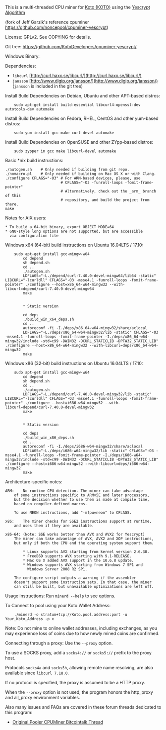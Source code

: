 This is a multi-threaded CPU miner for [Koto (KOTO)](https://ko-to.org) using the [Yescrypt Algorithm](http://www.openwall.com/presentations/BSidesLjubljana2017-Yescrypt-Large-scale-Password-Hashing/BSidesLjubljana2017-Yescrypt-Large-scale-Password-Hashing.pdf)

(fork of Jeff Garzik's reference cpuminer https://github.com/noncepool/cpuminer-yescrypt)

License: GPLv2.  See COPYING for details.

Git tree:   https://github.com/KotoDevelopers/cpuminer-yescrypt/

Windows Binary:

Dependencies:
- `libcurl`			[http://curl.haxx.se/libcurl/](http://curl.haxx.se/libcurl/)
- `jansson`			[http://www.digip.org/jansson/](http://www.digip.org/jansson/) (`jansson` is included in the git tree)

Install Build Dependencies on Debian, Ubuntu and other APT-based distros:
```
    sudo apt-get install build-essential libcurl4-openssl-dev autotools-dev automake
```

Install Build Dependencies on Fedora, RHEL, CentOS and other yum-based distros:
```
    sudo yum install gcc make curl-devel automake
```

Install Build Dependencies on OpenSUSE and other ZYpp-based distros:
```
    sudo zypper in gcc make libcurl-devel automake
```

Basic *nix build instructions:
```
./autogen.sh    # Only needed if building from git repo.
./nomacro.pl    # Only needed if building on Mac OS X or with Clang.
./configure CFLAGS="-O3" # For ARM-based devices, please, use
                         # CFLAGS="-O3 -funroll-loops -fomit-frame-pointer"
                         # Alternatively, check out the _arm_ branch of this
                         # repository, and build the project from there.
make
```

Notes for AIX users:

	* To build a 64-bit binary, export OBJECT_MODE=64
	* GNU-style long options are not supported, but are accessible
	  via configuration file


Windows x64 (64-bit) build instructions on Ubuntu 16.04LTS / 17.10:
```
	sudo apt-get install gcc-mingw-w64
        cd depend
        sh depend.sh
        cd ..
        ./autogen.sh
        LDFLAGS="-L./depend/curl-7.40.0-devel-mingw64/lib64 -static" LIBCURL="-lcurldll" CFLAGS="-O3 -msse4.1 -funroll-loops -fomit-frame-pointer" ./configure --host=x86_64-w64-mingw32 --with-libcurl=depend/curl-7.40.0-devel-mingw64
        make


        * Static version

        cd deps
        ./build_win_x64_deps.sh
        cd ..
        autoreconf -fi -I./deps/x86_64-w64-mingw32/share/aclocal
        LDFLAGS="-L./deps/x86_64-w64-mingw32/lib -static" CFLAGS="-O3 -msse4.1 -funroll-loops -fomit-frame-pointer -I./deps/x86_64-w64-mingw32/include -std=c99 -DWIN32 -DCURL_STATICLIB -DPTW32_STATIC_LIB" ./configure --host=x86_64-w64-mingw32 --with-libcurl=deps/x86_64-w64-mingw32
        make
```

Windows x86 (32-bit) build instructions on Ubuntu 16.04LTS / 17.10:
```
	sudo apt-get install gcc-mingw-w64
        cd depend
        sh depend.sh
        cd ..
        ./autogen.sh
        LDFLAGS="-L./depend/curl-7.40.0-devel-mingw32/lib -static" LIBCURL="-lcurldll" CFLAGS="-O3 -msse4.1 -funroll-loops -fomit-frame-pointer" ./configure --host=i686-w64-mingw32 --with-libcurl=depend/curl-7.40.0-devel-mingw32
        make


        * Static version

        cd deps
        ./build_win_x86_deps.sh
        cd ..
        autoreconf -fi -I./deps/i686-w64-mingw32/share/aclocal
        LDFLAGS="-L./deps/i686-w64-mingw32/lib -static" CFLAGS="-O3 -msse4.1 -funroll-loops -fomit-frame-pointer -I./deps/i686-w64-mingw32/include -std=c99 -DWIN32 -DCURL_STATICLIB -DPTW32_STATIC_LIB" ./configure --host=i686-w64-mingw32 --with-libcurl=deps/i686-w64-mingw32
        make
```

Architecture-specific notes:

	ARM:	No runtime CPU detection. The miner can take advantage
		of some instructions specific to ARMv5E and later processors,
		but the decision whether to use them is made at compile time,
		based on compiler-defined macros.

		To use NEON instructions, add "-mfpu=neon" to CFLAGS.

	x86:	The miner checks for SSE2 instructions support at runtime,
		and uses them if they are available.

	x86-64:	(Note: SSE works better than AVX and AVX2 for Yescrypt)
		The miner can take advantage of AVX, AVX2 and XOP instructions,
		but only if both the CPU and the operating system support them.

		    * Linux supports AVX starting from kernel version 2.6.30.
		    * FreeBSD supports AVX starting with 9.1-RELEASE.
		    * Mac OS X added AVX support in the 10.6.8 update.
		    * Windows supports AVX starting from Windows 7 SP1 and
		      Windows Server 2008 R2 SP1.

		The configure script outputs a warning if the assembler
		doesn't support some instruction sets. In that case, the miner
		can still be built, but unavailable optimizations are left off.

Usage instructions:  Run `minerd --help` to see options.

To Connect to pool using your Koto Wallet Address:
```
    ./minerd -o stratum+tcp://Koto.pool.address:port -u Your_Koto_Address -p x
```

Note: Do not mine to online wallet addresses, including exchanges, as you may experience loss of coins due to how newly mined coins are confirmed.

Connecting through a proxy:  Use the `--proxy` option.

To use a SOCKS proxy, add a `socks4://` or `socks5://` prefix to the proxy host.

Protocols `socks4a` and `socks5h`, allowing remote name resolving, are also
available since `libcurl 7.18.0`.

If no protocol is specified, the proxy is assumed to be a HTTP proxy.

When the `--proxy` option is not used, the program honors the http_proxy
and all_proxy environment variables.

Also many issues and FAQs are covered in these forum threads dedicated to this program:

* [Original Pooler CPUMiner Bitcointalk Thread](https://bitcointalk.org/index.php?topic=55038.0)
